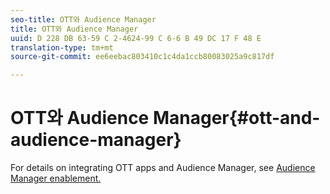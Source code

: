 ```yaml
---
seo-title: OTT와 Audience Manager
title: OTT와 Audience Manager
uuid: D 228 DB 63-59 C 2-4624-99 C 6-6 B 49 DC 17 F 48 E
translation-type: tm+mt
source-git-commit: ee6eebac803410c1c4da1ccb80083025a9c817df

---
```



# OTT와 Audience Manager{#ott-and-audience-manager}

For details on integrating OTT apps and Audience Manager, see [Audience Manager enablement.](../../intro-to-ava/am-enablement.md)
